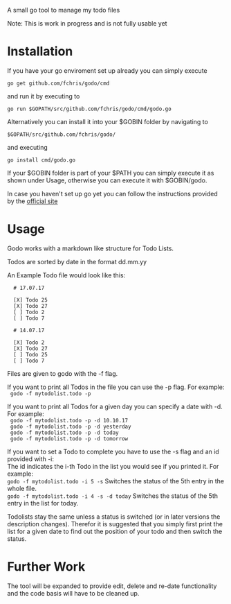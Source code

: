 A small go tool to manage my todo files

Note: This is work in progress and is not fully usable yet

# Installation

If you have your go enviroment set up already you can simply execute

```go get github.com/fchris/godo/cmd```

and run it by executing to 

```go run $GOPATH/src/github.com/fchris/godo/cmd/godo.go ```

Alternatively you can install it into your $GOBIN folder by navigating to 

```$GOPATH/src/github.com/fchris/godo/```

and executing 

```go install cmd/godo.go```

If your $GOBIN folder is part of your $PATH you can simply execute it as shown under Usage,
otherwise you can execute it with $GOBIN/godo.

In case you haven't set up go yet you can follow the instructions provided by the [official site](https://golang.org/doc/install)

# Usage

Godo works with a markdown like structure for Todo Lists.

Todos are sorted by date in the format dd.mm.yy

An Example Todo file would look like this:
```
  # 17.07.17
  
  [X] Todo 25
  [X] Todo 27
  [ ] Todo 2
  [ ] Todo 7

  # 14.07.17

  [X] Todo 2
  [X] Todo 27
  [ ] Todo 25
  [ ] Todo 7
```

Files are given to godo with the -f flag.

If you want to print all Todos in the file you can use the -p flag. For example:  
  ``` godo -f mytodolist.todo -p```
  
If you want to print all Todos for a given day you can specify a date with -d. For example:  
  ``` godo -f mytodolist.todo -p -d 10.10.17```  
  ``` godo -f mytodolist.todo -p -d yesterday```  
  ``` godo -f mytodolist.todo -p -d today```  
  ``` godo -f mytodolist.todo -p -d tomorrow```  

If you want to set a Todo to complete you have to use the -s flag and an id provided with -i:  
The id indicates the i-th Todo in the list you would see if you printed it. For example:  
   ```godo -f mytodolist.todo -i 5 -s``` Switches the status of the 5th entry in the whole file.  
   ```godo -f mytodolist.todo -i 4 -s -d today``` Switches the status of the 5th entry in the list for today.  
   
Todolists stay the same unless a status is switched (or in later versions the description changes). Therefor it is 
suggested that you simply first print the list for a given date to find out the position of your todo and then switch the status.

# Further Work
The tool will be expanded to provide edit, delete and re-date functionality and the code basis will have to be cleaned up.
